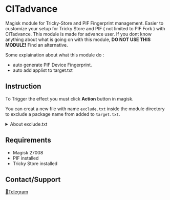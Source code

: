 # CITadvance
Magisk module for Tricky-Store and PIF Fingerprint management. Easier to customize your setup for Tricky Store and PIF ( not limited to PIF Fork ) with CITadvance. This module is made for advance user. If you dont know anything about what is going on with this module, **DO NOT USE THIS MODULE!** Find an alternative.

Some explaination about what this module do :
- auto generate PIF Device Fingerprint.
- auto add applist to target.txt

## Instruction
To Trigger the effect you must click **Action** button in magisk.

You can creat a new file with name `exclude.txt` inside the module directory to exclude a package name from added to `target.txt`.
<details>
<summary>About exclude.txt</summary>

When you add the package name inside `exclude.txt`, that package name will not add to `target.txt`. If you add the package name with "!" at the end of the package name, that package name will added to `target.txt` but without "!". For more information about this "!" function read [Tricky Store repository description](https://github.com/5ec1cff/TrickyStore).
</details>

## Requirements

- Magisk 27008
- PIF installed
- Tricky Store installed

## Contact/Support
[💬Telegram](https://t.me/citraintegritytrick)
